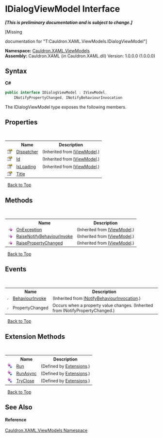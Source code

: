 # IDialogViewModel Interface
 _**\[This is preliminary documentation and is subject to change.\]**_

\[Missing <summary> documentation for "T:Cauldron.XAML.ViewModels.IDialogViewModel"\]

**Namespace:**&nbsp;<a href="N_Cauldron_XAML_ViewModels">Cauldron.XAML.ViewModels</a><br />**Assembly:**&nbsp;Cauldron.XAML (in Cauldron.XAML.dll) Version: 1.0.0.0 (1.0.0.0)

## Syntax

**C#**<br />
``` C#
public interface IDialogViewModel : IViewModel, 
	INotifyPropertyChanged, INotifyBehaviourInvocation
```

The IDialogViewModel type exposes the following members.


## Properties
&nbsp;<table><tr><th></th><th>Name</th><th>Description</th></tr><tr><td>![Public property](media/pubproperty.gif "Public property")</td><td><a href="P_Cauldron_XAML_ViewModels_IViewModel_Dispatcher">Dispatcher</a></td><td> (Inherited from <a href="T_Cauldron_XAML_ViewModels_IViewModel">IViewModel</a>.)</td></tr><tr><td>![Public property](media/pubproperty.gif "Public property")</td><td><a href="P_Cauldron_XAML_ViewModels_IViewModel_Id">Id</a></td><td> (Inherited from <a href="T_Cauldron_XAML_ViewModels_IViewModel">IViewModel</a>.)</td></tr><tr><td>![Public property](media/pubproperty.gif "Public property")</td><td><a href="P_Cauldron_XAML_ViewModels_IViewModel_IsLoading">IsLoading</a></td><td> (Inherited from <a href="T_Cauldron_XAML_ViewModels_IViewModel">IViewModel</a>.)</td></tr><tr><td>![Public property](media/pubproperty.gif "Public property")</td><td><a href="P_Cauldron_XAML_ViewModels_IDialogViewModel_Title">Title</a></td><td /></tr></table>&nbsp;
<a href="#idialogviewmodel-interface">Back to Top</a>

## Methods
&nbsp;<table><tr><th></th><th>Name</th><th>Description</th></tr><tr><td>![Public method](media/pubmethod.gif "Public method")</td><td><a href="M_Cauldron_XAML_ViewModels_IViewModel_OnException">OnException</a></td><td> (Inherited from <a href="T_Cauldron_XAML_ViewModels_IViewModel">IViewModel</a>.)</td></tr><tr><td>![Public method](media/pubmethod.gif "Public method")</td><td><a href="M_Cauldron_XAML_ViewModels_IViewModel_RaiseNotifyBehaviourInvoke">RaiseNotifyBehaviourInvoke</a></td><td> (Inherited from <a href="T_Cauldron_XAML_ViewModels_IViewModel">IViewModel</a>.)</td></tr><tr><td>![Public method](media/pubmethod.gif "Public method")</td><td><a href="M_Cauldron_XAML_ViewModels_IViewModel_RaisePropertyChanged">RaisePropertyChanged</a></td><td> (Inherited from <a href="T_Cauldron_XAML_ViewModels_IViewModel">IViewModel</a>.)</td></tr></table>&nbsp;
<a href="#idialogviewmodel-interface">Back to Top</a>

## Events
&nbsp;<table><tr><th></th><th>Name</th><th>Description</th></tr><tr><td>![Public event](media/pubevent.gif "Public event")</td><td><a href="E_Cauldron_XAML_INotifyBehaviourInvocation_BehaviourInvoke">BehaviourInvoke</a></td><td> (Inherited from <a href="T_Cauldron_XAML_INotifyBehaviourInvocation">INotifyBehaviourInvocation</a>.)</td></tr><tr><td>![Public event](media/pubevent.gif "Public event")</td><td>PropertyChanged</td><td>
Occurs when a property value changes.
 (Inherited from INotifyPropertyChanged.)</td></tr></table>&nbsp;
<a href="#idialogviewmodel-interface">Back to Top</a>

## Extension Methods
&nbsp;<table><tr><th></th><th>Name</th><th>Description</th></tr><tr><td>![Public Extension Method](media/pubextension.gif "Public Extension Method")</td><td><a href="M_Cauldron_XAML_Extensions_Run">Run</a></td><td> (Defined by <a href="T_Cauldron_XAML_Extensions">Extensions</a>.)</td></tr><tr><td>![Public Extension Method](media/pubextension.gif "Public Extension Method")</td><td><a href="M_Cauldron_XAML_Extensions_RunAsync">RunAsync</a></td><td> (Defined by <a href="T_Cauldron_XAML_Extensions">Extensions</a>.)</td></tr><tr><td>![Public Extension Method](media/pubextension.gif "Public Extension Method")</td><td><a href="M_Cauldron_XAML_Extensions_TryClose">TryClose</a></td><td> (Defined by <a href="T_Cauldron_XAML_Extensions">Extensions</a>.)</td></tr></table>&nbsp;
<a href="#idialogviewmodel-interface">Back to Top</a>

## See Also


#### Reference
<a href="N_Cauldron_XAML_ViewModels">Cauldron.XAML.ViewModels Namespace</a><br />